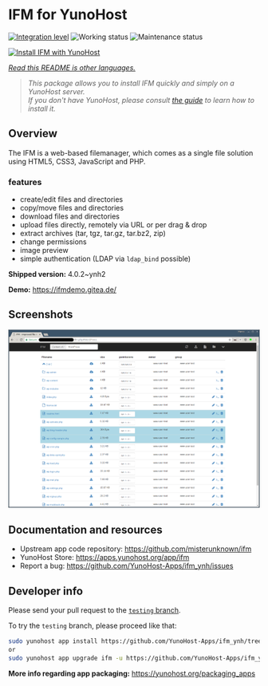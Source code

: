 <!--
N.B.: This README was automatically generated by <https://github.com/YunoHost/apps/tree/master/tools/readme_generator>
It shall NOT be edited by hand.
-->

# IFM for YunoHost

[![Integration level](https://dash.yunohost.org/integration/ifm.svg)](https://dash.yunohost.org/appci/app/ifm) ![Working status](https://ci-apps.yunohost.org/ci/badges/ifm.status.svg) ![Maintenance status](https://ci-apps.yunohost.org/ci/badges/ifm.maintain.svg)

[![Install IFM with YunoHost](https://install-app.yunohost.org/install-with-yunohost.svg)](https://install-app.yunohost.org/?app=ifm)

*[Read this README is other languages.](./ALL_README.md)*

> *This package allows you to install IFM quickly and simply on a YunoHost server.*  
> *If you don't have YunoHost, please consult [the guide](https://yunohost.org/install) to learn how to install it.*

## Overview

The IFM is a web-based filemanager, which comes as a single file solution using HTML5, CSS3, JavaScript and PHP. 

### features

- create/edit files and directories
- copy/move files and directories
- download files and directories
- upload files directly, remotely via URL or per drag & drop
- extract archives (tar, tgz, tar.gz, tar.bz2, zip)
- change permissions
- image preview
- simple authentication (LDAP via `ldap_bind` possible)


**Shipped version:** 4.0.2~ynh2

**Demo:** <https://ifmdemo.gitea.de/>

## Screenshots

![Screenshot of IFM](./doc/screenshots/ifm_screenshot.png)

## Documentation and resources

- Upstream app code repository: <https://github.com/misterunknown/ifm>
- YunoHost Store: <https://apps.yunohost.org/app/ifm>
- Report a bug: <https://github.com/YunoHost-Apps/ifm_ynh/issues>

## Developer info

Please send your pull request to the [`testing` branch](https://github.com/YunoHost-Apps/ifm_ynh/tree/testing).

To try the `testing` branch, please proceed like that:

```bash
sudo yunohost app install https://github.com/YunoHost-Apps/ifm_ynh/tree/testing --debug
or
sudo yunohost app upgrade ifm -u https://github.com/YunoHost-Apps/ifm_ynh/tree/testing --debug
```

**More info regarding app packaging:** <https://yunohost.org/packaging_apps>
